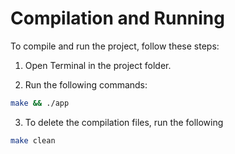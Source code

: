 # Compilation and Running

To compile and run the project, follow these steps:

1. Open Terminal in the project folder.

2. Run the following commands:

```bash
make && ./app
```
3. To delete the compilation files, run the following 
```bash
make clean
```